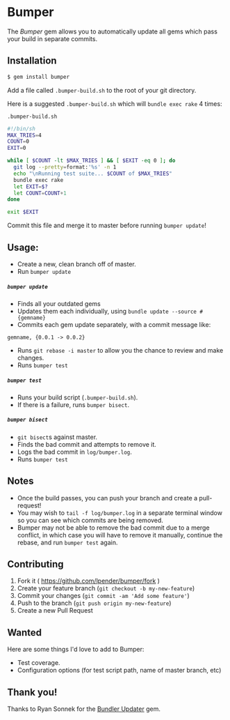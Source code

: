 # Bumper
The *Bumper* gem allows you to automatically update all gems which pass your
build in separate commits.

## Installation

```bash
$ gem install bumper
```

Add a file called `.bumper-build.sh` to the root of your git directory.

Here is a suggested `.bumper-build.sh` which will `bundle exec rake` 4 times:

`.bumper-build.sh`

```bash
#!/bin/sh
MAX_TRIES=4
COUNT=0
EXIT=0

while [ $COUNT -lt $MAX_TRIES ] && [ $EXIT -eq 0 ]; do
  git log --pretty=format:'%s' -n 1
  echo "\nRunning test suite... $COUNT of $MAX_TRIES"
  bundle exec rake
  let EXIT=$?
  let COUNT=COUNT+1
done

exit $EXIT
```

Commit this file and merge it to master before running `bumper update`!

## Usage:

- Create a new, clean branch off of master.
- Run `bumper update`

##### `bumper update`

- Finds all your outdated gems
- Updates them each individually, using `bundle update --source #{gemname}`
- Commits each gem update separately, with a commit message like:

`gemname, {0.0.1 -> 0.0.2}`

- Runs `git rebase -i master` to allow you the chance to review and make changes.
- Runs `bumper test`

##### `bumper test`

- Runs your build script (`.bumper-build.sh`).
- If there is a failure, runs `bumper bisect`.

##### `bumper bisect`

- `git bisect`s against master.
- Finds the bad commit and attempts to remove it.
- Logs the bad commit in `log/bumper.log`.
- Runs `bumper test`

## Notes

- Once the build passes, you can push your branch and create a pull-request!
- You may wish to `tail -f log/bumper.log` in a separate terminal window so you
  can see which commits are being removed.
- Bumper may not be able to remove the bad commit due to a merge conflict, in 
  which case you will have to remove it manually, continue the rebase, and 
  run `bumper test` again.

## Contributing

1. Fork it ( https://github.com/lpender/bumper/fork )
2. Create your feature branch (`git checkout -b my-new-feature`)
3. Commit your changes (`git commit -am 'Add some feature'`)
4. Push to the branch (`git push origin my-new-feature`)
5. Create a new Pull Request

## Wanted

Here are some things I'd love to add to Bumper:

- Test coverage.
- Configuration options (for test script path, name of master branch, etc)

## Thank you!

Thanks to Ryan Sonnek for the [Bundler
Updater](https://github.com/wireframe/bundler-updater) gem.
